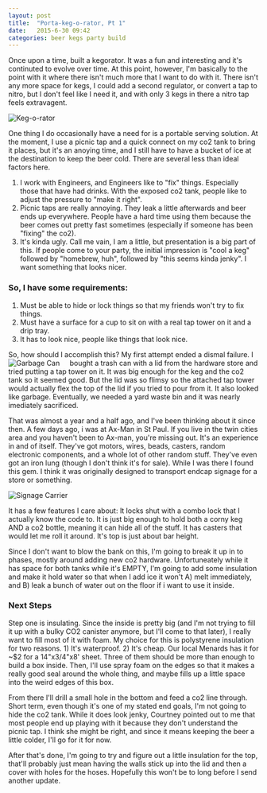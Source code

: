 ```yaml
---
layout: post
title:  "Porta-keg-o-rator, Pt 1"
date:   2015-6-30 09:42
categories: beer kegs party build
---
```

Once upon a time, built a kegorator. It was a fun and interesting and it's continuted to evolve over time. At this point, however, I'm basically to the point with it where there isn't much more that I want to do with it. There isn't any more space for kegs, I could add a second regulator, or convert a tap to nitro, but I don't feel like I need it, and with only 3 kegs in there a nitro tap feels extravagent. 

![Keg-o-rator]({{site.baseurl}}/images/kegorator.jpg) 

One thing I do occasionally have a need for is a portable serving solution. At the moment, I use a picnic tap and a quick connect on my co2 tank to bring it places, but it's an anoying time, and I still have to have a bucket of ice at the destination to keep the beer cold. There are several less than ideal factors here.

1. I work with Engineers, and Engineers like to "fix" things. Especially those that have had drinks. With the exposed co2 tank, people like to adjust the pressure to "make it right". 
2. Picnic taps are really annoying. They leak a little afterwards and beer ends up everywhere. People have a hard time using them because the beer comes out pretty fast sometimes (especially if someone has been "fixing" the co2).
3. It's kinda ugly. Call me vain, I am a little, but presentation is a big part of this. If people come to your party, the initial impression is "cool a keg" followed by "homebrew, huh", followed by "this seems kinda jenky". I want something that looks nicer.

### So, I have some requirements:
1. Must be able to hide or lock things so that my friends won't try to fix things.
2. Must have a surface for a cup to sit on with a real tap tower on it and a drip tray.
3. It has to look nice, people like things that look nice.

So, how should I accomplish this? My first attempt ended a dismal failure. <span style="float:left; margin-right: 20px">![Garbage Can]({{site.baseurl}}/images/garbage-can.jpg)</span> I bought a trash can with a lid from the hardware store and tried putting a tap tower on it. It was big enough for the keg and the co2 tank so it seemed good. But the lid was so flimsy so the attached tap tower would actually flex the top of the lid if you tried to pour from it. It also looked like garbage. Eventually, we needed a yard waste bin and it was nearly imediately sacrificed.


That was almost a year and a half ago, and I've been thinking about it since then. A few days ago, i was at Ax-Man in St Paul. If you live in the twin cities area and you haven't been to Ax-man, you're missing out. It's an experience in and of itself. They've got motors, wires, beads, casters, random electronic components, and a whole lot of other random stuff. They've even got an iron lung (though I don't think it's for sale). While I was there I found this gem. I think it was originally designed to transport endcap signage for a store or something. 

![Signage Carrier]({{site.baseurl}}/images/signage-carrier.jpg)

It has a few features I care about: It locks shut with a combo lock that I actually know the code to. It is just big enough to hold both a corny keg AND a co2 bottle, meaning it can hide all of the stuff. It has casters that would let me roll it around. It's top is just about bar height.

Since I don't want to blow the bank on this, I'm going to break it up in to phases, mostly around adding new co2 hardware. Unfortuneately while it has space for both tanks while it's EMPTY, I'm going to add some insulation and make it hold water so that when I add ice it won't A) melt immediately, and B) leak a bunch of water out on the floor if i want to use it inside.

### Next Steps
Step one is insulating. Since the inside is pretty big (and I'm not trying to fill it up with a bulky CO2 canister anymore, but I'll come to that later), I really want to fill most of it with foam. My choice for this is polystyrene insulation for two reasons. 1) It's waterproof. 2) It's cheap. Our local Menards has it for ~$2 for a 14"x3/4"x8' sheet. Three of them should be more than enough to build a box inside. Then, I'll use spray foam on the edges so that it makes a really good seal around the whole thing, and maybe fills up a little space into the weird edges of this box.

From there I'll drill a small hole in the bottom and feed a co2 line through. Short term, even though it's one of my stated end goals, I'm not going to hide the co2 tank. While it does look jenky, Courtney pointed out to me that most people end up playing with it because they don't understand the picnic tap. I think she might be right, and since it means keeping the beer a little colder, I'll go for it for now.

After that's done, I'm going to try and figure out a little insulation for the top, that'll probably just mean having the walls stick up into the lid and then a cover with holes for the hoses. Hopefully this won't be to long before I send another update.
